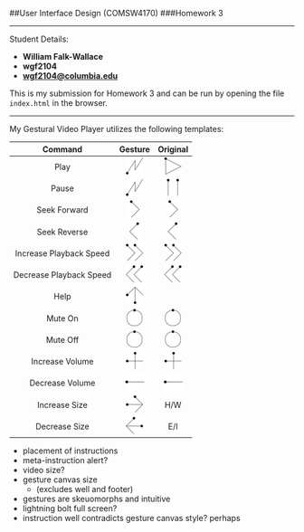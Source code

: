##User Interface Design (COMSW4170)
###Homework 3

---

Student Details:

- **William Falk-Wallace**
- **wgf2104**
- **wgf2104@columbia.edu**


This is my submission for Homework 3 and can be run by opening the file `index.html` in the browser.

---

My Gestural Video Player utilizes the following templates:

|  Command  |  Gesture  |  Original  |
| :-------: | :-------: | :--------: |
|   Play    | ![image](img/gesture/small/bolt.png) | ![image](img/gesture/small/triangle.png) |
|   Pause   | ![image](img/gesture/small/bolt.png) | ![image](img/gesture/small/bars.png) |
| Seek Forward | ![image](img/gesture/small/angle-right.png) | ![image](img/gesture/small/angle-right.png) |
| Seek Reverse | ![image](img/gesture/small/angle-left.png) | ![image](img/gesture/small/angle-left.png) |
| Increase Playback Speed | ![image](img/gesture/small/angles-right.png) | ![image](img/gesture/small/angles-right.png) |
| Decrease Playback Speed | ![image](img/gesture/small/angles-left.png) | ![image](img/gesture/small/angles-left.png) |
| Help | ![image](img/gesture/small/arrow-up.png) | |
| Mute On | ![image](img/gesture/small/circle.png) | ![image](img/gesture/small/circle.png) |
| Mute Off | ![image](img/gesture/small/circle.png) | ![image](img/gesture/small/circle.png) |
| Increase Volume | ![image](img/gesture/small/plus.png) | ![image](img/gesture/small/plus.png) |
| Decrease Volume | ![image](img/gesture/small/minus.png) | ![image](img/gesture/small/minus.png) |
| Increase Size | ![image](img/gesture/small/arrow-right.png) | H/W |
| Decrease Size | ![image](img/gesture/small/arrow-left.png) | E/I |




- placement of instructions
- meta-instruction alert?
- video size?
- gesture canvas size
	- (excludes well and footer)
- gestures are skeuomorphs and intuitive
- lightning bolt full screen?
- instruction well contradicts gesture canvas style? perhaps 
